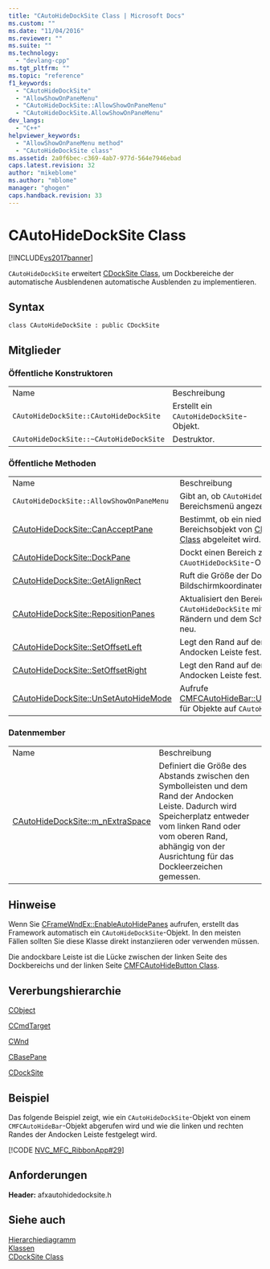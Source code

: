 ```yaml
---
title: "CAutoHideDockSite Class | Microsoft Docs"
ms.custom: ""
ms.date: "11/04/2016"
ms.reviewer: ""
ms.suite: ""
ms.technology: 
  - "devlang-cpp"
ms.tgt_pltfrm: ""
ms.topic: "reference"
f1_keywords: 
  - "CAutoHideDockSite"
  - "AllowShowOnPaneMenu"
  - "CAutoHideDockSite::AllowShowOnPaneMenu"
  - "CAutoHideDockSite.AllowShowOnPaneMenu"
dev_langs: 
  - "C++"
helpviewer_keywords: 
  - "AllowShowOnPaneMenu method"
  - "CAutoHideDockSite class"
ms.assetid: 2a0f6bec-c369-4ab7-977d-564e7946ebad
caps.latest.revision: 32
author: "mikeblome"
ms.author: "mblome"
manager: "ghogen"
caps.handback.revision: 33
---
```

# CAutoHideDockSite Class
[!INCLUDE[vs2017banner](../../assembler/inline/includes/vs2017banner.md)]

`CAutoHideDockSite` erweitert [CDockSite Class](../../mfc/reference/cdocksite-class.md), um Dockbereiche der automatische Ausblendenen automatische Ausblenden zu implementieren.  
  
## Syntax  
  
```  
class CAutoHideDockSite : public CDockSite  
```  
  
## Mitglieder  
  
### Öffentliche Konstruktoren  
  
|||  
|-|-|  
|Name|Beschreibung|  
|`CAutoHideDockSite::CAutoHideDockSite`|Erstellt ein `CAutoHideDockSite`\-Objekt.|  
|`CAutoHideDockSite::~CAutoHideDockSite`|Destruktor.|  
  
### Öffentliche Methoden  
  
|||  
|-|-|  
|Name|Beschreibung|  
|`CAutoHideDockSite::AllowShowOnPaneMenu`|Gibt an, ob `CAutoHideDockSite` auf dem Bereichsmenü angezeigt wird.|  
|[CAutoHideDockSite::CanAcceptPane](../Topic/CAutoHideDockSite::CanAcceptPane.md)|Bestimmt, ob ein niedriges Bereichsobjekt von [CMFCAutoHideBar Class](../../mfc/reference/cmfcautohidebar-class.md) abgeleitet wird.|  
|[CAutoHideDockSite::DockPane](../Topic/CAutoHideDockSite::DockPane.md)|Dockt einen Bereich zu diesem `CAuotHideDockSite`\-Objekt.|  
|[CAutoHideDockSite::GetAlignRect](../Topic/CAutoHideDockSite::GetAlignRect.md)|Ruft die Größe der Docksite in Bildschirmkoordinaten ab.|  
|[CAutoHideDockSite::RepositionPanes](../Topic/CAutoHideDockSite::RepositionPanes.md)|Aktualisiert den Bereich auf `CAutoHideDockSite` mit den globalen Rändern und dem Schaltflächenabstand neu.|  
|[CAutoHideDockSite::SetOffsetLeft](../Topic/CAutoHideDockSite::SetOffsetLeft.md)|Legt den Rand auf der linken Seite der Andocken Leiste fest.|  
|[CAutoHideDockSite::SetOffsetRight](../Topic/CAutoHideDockSite::SetOffsetRight.md)|Legt den Rand auf der rechten Seite der Andocken Leiste fest.|  
|[CAutoHideDockSite::UnSetAutoHideMode](../Topic/CAutoHideDockSite::UnSetAutoHideMode.md)|Aufrufe [CMFCAutoHideBar::UnSetAutoHideMode](../Topic/CMFCAutoHideBar::UnSetAutoHideMode.md) für Objekte auf `CAutoHideDockSite`.|  
  
### Datenmember  
  
|||  
|-|-|  
|Name|Beschreibung|  
|[CAutoHideDockSite::m\_nExtraSpace](../Topic/CAutoHideDockSite::m_nExtraSpace.md)|Definiert die Größe des Abstands zwischen den Symbolleisten und dem Rand der Andocken Leiste.  Dadurch wird Speicherplatz entweder vom linken Rand oder vom oberen Rand, abhängig von der Ausrichtung für das Dockleerzeichen gemessen.|  
  
## Hinweise  
 Wenn Sie [CFrameWndEx::EnableAutoHidePanes](../Topic/CFrameWndEx::EnableAutoHidePanes.md) aufrufen, erstellt das Framework automatisch ein `CAutoHideDockSite`\-Objekt.  In den meisten Fällen sollten Sie diese Klasse direkt instanziieren oder verwenden müssen.  
  
 Die andockbare Leiste ist die Lücke zwischen der linken Seite des Dockbereichs und der linken Seite [CMFCAutoHideButton Class](../../mfc/reference/cmfcautohidebutton-class.md).  
  
## Vererbungshierarchie  
 [CObject](../../mfc/reference/cobject-class.md)  
  
 [CCmdTarget](../../mfc/reference/ccmdtarget-class.md)  
  
 [CWnd](../../mfc/reference/cwnd-class.md)  
  
 [CBasePane](../../mfc/reference/cbasepane-class.md)  
  
 [CDockSite](../../mfc/reference/cdocksite-class.md)  
  
## Beispiel  
 Das folgende Beispiel zeigt, wie ein `CAutoHideDockSite`\-Objekt von einem `CMFCAutoHideBar`\-Objekt abgerufen wird und wie die linken und rechten Randes der Andocken Leiste festgelegt wird.  
  
 [!CODE [NVC_MFC_RibbonApp#29](../CodeSnippet/VS_Snippets_Misc/NVC_MFC_RibbonApp#29)]  
  
## Anforderungen  
 **Header:** afxautohidedocksite.h  
  
## Siehe auch  
 [Hierarchiediagramm](../../mfc/hierarchy-chart.md)   
 [Klassen](../../mfc/reference/mfc-classes.md)   
 [CDockSite Class](../../mfc/reference/cdocksite-class.md)